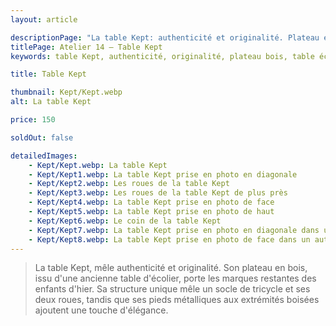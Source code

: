 ```yaml
---
layout: article

descriptionPage: "La table Kept: authenticité et originalité. Plateau en bois de table d'écolier. Structure unique de tricycle et pieds métalliques élégants."
titlePage: Atelier 14 — Table Kept
keywords: table Kept, authenticité, originalité, plateau bois, table écolier, marques enfants, structure unique, socle tricycle, roues, pieds métalliques, extrémités boisées, élégance, ambiance nostalgique, créative, intérieur

title: Table Kept

thumbnail: Kept/Kept.webp
alt: La table Kept

price: 150

soldOut: false

detailedImages:
    - Kept/Kept.webp: La table Kept
    - Kept/Kept1.webp: La table Kept prise en photo en diagonale
    - Kept/Kept2.webp: Les roues de la table Kept
    - Kept/Kept3.webp: Les roues de la table Kept de plus près
    - Kept/Kept4.webp: La table Kept prise en photo de face
    - Kept/Kept5.webp: La table Kept prise en photo de haut
    - Kept/Kept6.webp: Le coin de la table Kept
    - Kept/Kept7.webp: La table Kept prise en photo en diagonale dans un autre angle
    - Kept/Kept8.webp: La table Kept prise en photo de face dans un autre angle
---
```

> La table Kept, mêle authenticité et originalité. Son plateau en bois, issu d'une ancienne table d'écolier, porte les marques restantes des enfants d'hier. Sa structure unique mêle un socle de tricycle et ses deux roues, tandis que ses pieds métalliques aux extrémités boisées ajoutent une touche d'élégance.
